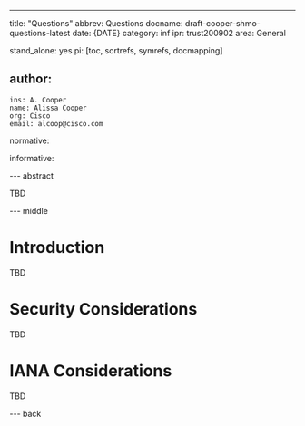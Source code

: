 ---
title: "Questions"
abbrev: Questions
docname: draft-cooper-shmo-questions-latest
date: {DATE}
category: inf
ipr: trust200902
area: General

stand_alone: yes
pi: [toc, sortrefs, symrefs, docmapping]

author:
  -
    ins: A. Cooper
    name: Alissa Cooper
    org: Cisco
    email: alcoop@cisco.com

normative:

informative:


--- abstract

TBD


--- middle

# Introduction

TBD


# Security Considerations

TBD

# IANA Considerations

TBD

--- back

